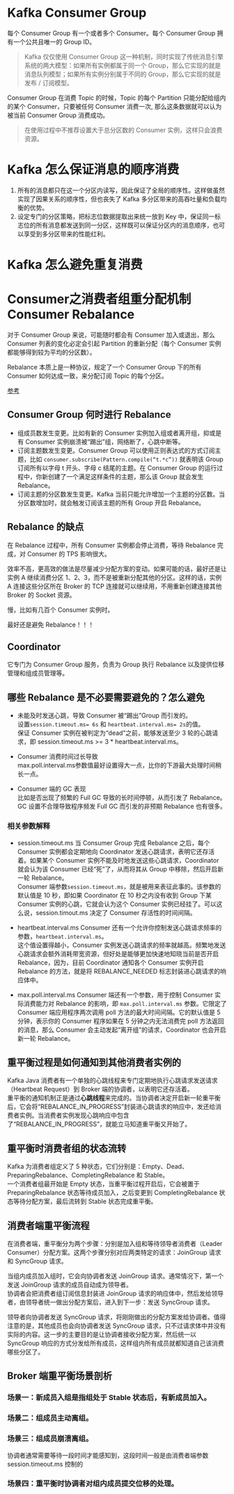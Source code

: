 
# Kafka Consumer Group 
每个 Consumer Group 有一个或者多个 Consumer。每个 Consumer Group 拥有一个公共且唯一的 Group ID。    
>Kafka 仅仅使用 Consumer Group 这一种机制，同时实现了传统消息引擎系统的两大模型：如果所有实例都属于同一个 Group，那么它实现的就是消息队列模型；如果所有实例分别属于不同的 Group，那么它实现的就是发布 / 订阅模型。
  
Consumer Group 在消费 Topic 的时候，Topic 的每个 Partition 只能分配给组内的某个 Consumer，只要被任何 Consumer 消费一次, 那么这条数据就可以认为被当前 Consumer Group 消费成功。

>在使用过程中不推荐设置大于总分区数的 Consumer 实例，这样只会浪费资源。

# Kafka 怎么保证消息的顺序消费
1. 所有的消息都只在这一个分区内读写，因此保证了全局的顺序性。这样做虽然实现了因果关系的顺序性，但也丧失了 Kafka 多分区带来的高吞吐量和负载均衡的优势。
2. 设定专门的分区策略，把标志位数据提取出来统一放到 Key 中，保证同一标志位的所有消息都发送到同一分区，这样既可以保证分区内的消息顺序，也可以享受到多分区带来的性能红利。

# Kafka 怎么避免重复消费


# Consumer之消费者组重分配机制 Consumer Rebalance
对于 Consumer Group 来说，可能随时都会有 Consumer 加入或退出，那么 Consumer 列表的变化必定会引起 Partition 的重新分配（每个 Consumer 实例都能够得到较为平均的分区数）。

Rebalance 本质上是一种协议，规定了一个 Consumer Group 下的所有 Consumer 如何达成一致，来分配订阅 Topic 的每个分区。

[参考](https://mp.weixin.qq.com/s?__biz=Mzg3MTcxMDgxNA==&mid=2247488851&idx=1&sn=987824e5ba607e2e33ae0c64adb77d84&source=41#wechat_redirect)
## Consumer Group 何时进行 Rebalance 
- 组成员数发生变更。比如有新的 Consumer 实例加入组或者离开组，抑或是有 Consumer 实例崩溃被“踢出”组，网络断了，心跳中断等。
- 订阅主题数发生变更。Consumer Group 可以使用正则表达式的方式订阅主题，比如 `consumer.subscribe(Pattern.compile(“t.*c”))` 就表明该 Group 订阅所有以字母 t 开头、字母 c 结尾的主题。在 Consumer Group 的运行过程中，你新创建了一个满足这样条件的主题，那么该 Group 就会发生 Rebalance。
- 订阅主题的分区数发生变更。Kafka 当前只能允许增加一个主题的分区数。当分区数增加时，就会触发订阅该主题的所有 Group 开启 Rebalance。

## Rebalance 的缺点
在 Rebalance 过程中，所有 Consumer 实例都会停止消费，等待 Rebalance 完成，对 Consumer 的 TPS 影响很大。

效率不高，更高效的做法是尽量减少分配方案的变动。如果可能的话，最好还是让实例 A 继续消费分区 1、2、3，而不是被重新分配其他的分区。这样的话，实例 A 连接这些分区所在 Broker 的 TCP 连接就可以继续用，不用重新创建连接其他 Broker 的 Socket 资源。

慢，比如有几百个 Consumer 实例时。

最好还是避免 Rebalance！！！

## Coordinator
它专门为 Consumer Group 服务，负责为 Group 执行 Rebalance 以及提供位移管理和组成员管理等。

## 哪些 Rebalance 是不必要需要避免的？怎么避免
- 未能及时发送心跳，导致 Consumer 被“踢出”Group 而引发的。  
设置`session.timeout.ms= 6s` 和 `heartbeat.interval.ms= 2s`的值。  
保证 Consumer 实例在被判定为“dead”之前，能够发送至少 3 轮的心跳请求，即 session.timeout.ms >= 3 * heartbeat.interval.ms。

- Consumer 消费时间过长导致  
max.poll.interval.ms参数值最好设置得大一点，比你的下游最大处理时间稍长一点。

- Consumer 端的 GC 表现  
比如是否出现了频繁的 Full GC 导致的长时间停顿，从而引发了 Rebalance。   
GC 设置不合理导致程序频发 Full GC 而引发的非预期 Rebalance 也有很多。

### 相关参数解释
- session.timeout.ms
当 Consumer Group 完成 Rebalance 之后，每个 Consumer 实例都会定期地向 Coordinator 发送心跳请求，表明它还存活着。如果某个 Consumer 实例不能及时地发送这些心跳请求，Coordinator 就会认为该 Consumer 已经“死”了，从而将其从 Group 中移除，然后开启新一轮 Rebalance。  
Consumer 端参数`session.timeout.ms`，就是被用来表征此事的。该参数的默认值是 10 秒，即如果 Coordinator 在 10 秒之内没有收到 Group 下某 Consumer 实例的心跳，它就会认为这个 Consumer 实例已经挂了。可以这么说，session.timout.ms 决定了 Consumer 存活性的时间间隔。

- heartbeat.interval.ms
Consumer 还有一个允许你控制发送心跳请求频率的参数，`heartbeat.interval.ms`。  
这个值设置得越小，Consumer 实例发送心跳请求的频率就越高。频繁地发送心跳请求会额外消耗带宽资源，但好处是能够更加快速地知晓当前是否开启 Rebalance，因为，目前 Coordinator 通知各个 Consumer 实例开启 Rebalance 的方法，就是将 REBALANCE_NEEDED 标志封装进心跳请求的响应体中。

- max.poll.interval.ms
Consumer 端还有一个参数，用于控制 Consumer 实际消费能力对 Rebalance 的影响，即 `max.poll.interval.ms` 参数。它限定了 Consumer 端应用程序两次调用 poll 方法的最大时间间隔。它的默认值是 5 分钟，表示你的 Consumer 程序如果在 5 分钟之内无法消费完 poll 方法返回的消息，那么 Consumer 会主动发起“离开组”的请求，Coordinator 也会开启新一轮 Rebalance。

## 重平衡过程是如何通知到其他消费者实例的
Kafka Java 消费者有一个单独的心跳线程来专门定期地执行心跳请求发送请求（Heartbeat Request）到 Broker 端的协调者，以表明它还存活着。  
重平衡的通知机制正是通过**心跳线程**来完成的。当协调者决定开启新一轮重平衡后，它会将“REBALANCE_IN_PROGRESS”封装进心跳请求的响应中，发还给消费者实例。当消费者实例发现心跳响应中包含了“REBALANCE_IN_PROGRESS”，就能立马知道重平衡又开始了。

## 重平衡时消费者组的状态流转
Kafka 为消费者组定义了 5 种状态，它们分别是：Empty、Dead、PreparingRebalance、CompletingRebalance 和 Stable。  
一个消费者组最开始是 Empty 状态，当重平衡过程开启后，它会被置于 PreparingRebalance 状态等待成员加入，之后变更到 CompletingRebalance 状态等待分配方案，最后流转到 Stable 状态完成重平衡。  

## 消费者端重平衡流程
在消费者端，重平衡分为两个步骤：分别是加入组和等待领导者消费者（Leader Consumer）分配方案。这两个步骤分别对应两类特定的请求：JoinGroup 请求和 SyncGroup 请求。  

当组内成员加入组时，它会向协调者发送 JoinGroup 请求。通常情况下，第一个发送 JoinGroup 请求的成员自动成为领导者。   
协调者会把消费者组订阅信息封装进 JoinGroup 请求的响应体中，然后发给领导者，由领导者统一做出分配方案后，进入到下一步：发送 SyncGroup 请求。  

领导者向协调者发送 SyncGroup 请求，将刚刚做出的分配方案发给协调者。值得注意的是，其他成员也会向协调者发送 SyncGroup 请求，只不过请求体中并没有实际的内容。这一步的主要目的是让协调者接收分配方案，然后统一以 SyncGroup 响应的方式分发给所有成员，这样组内所有成员就都知道自己该消费哪些分区了。

## Broker 端重平衡场景剖析
### 场景一：新成员入组是指组处于 Stable 状态后，有新成员加入。
### 场景二：组成员主动离组。
### 场景三：组成员崩溃离组。
协调者通常需要等待一段时间才能感知到，这段时间一般是由消费者端参数 session.timeout.ms 控制的
### 场景四：重平衡时协调者对组内成员提交位移的处理。


